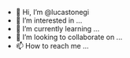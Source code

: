 - 👋 Hi, I’m @lucastonegi
- 👀 I’m interested in ...
- 🌱 I’m currently learning ...
- 💞️ I’m looking to collaborate on ...
- 📫 How to reach me ...

<!---
lucastonegi/lucastonegi is a ✨ special ✨ repository because its `README.md` (this file) appears on your GitHub profile.
You can click the Preview link to take a look at your changes.
--->
